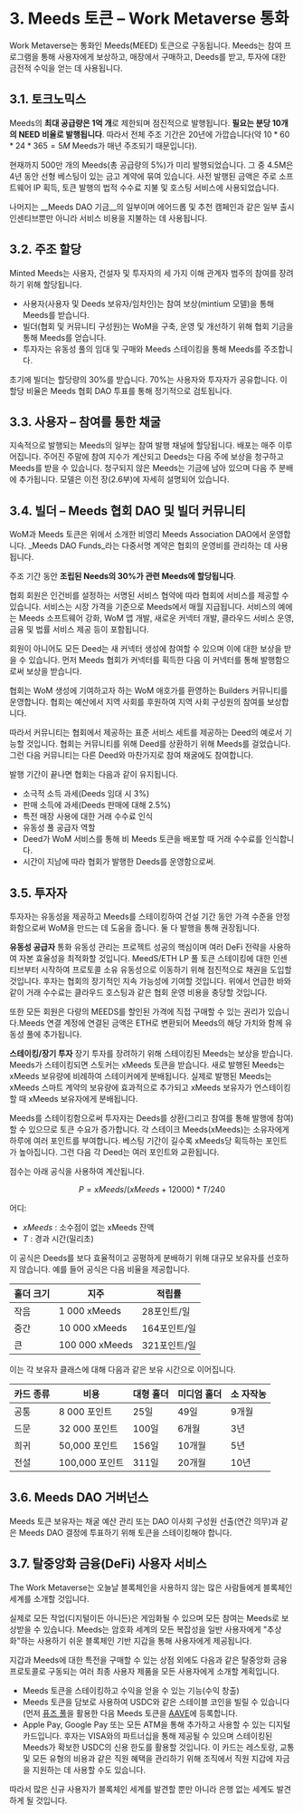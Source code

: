 # 3. Meeds 토큰 – Work Metaverse 통화

Work Metaverse는 통화인 Meeds(MEED) 토큰으로 구동됩니다. Meeds는 참여 프로그램을 통해 사용자에게 보상하고, 매장에서 구매하고, Deeds를 받고, 투자에 대한 금전적 수익을 얻는 데 사용됩니다.

## 3.1. 토크노믹스

Meeds의 **최대 공급량은 1억 개**로 제한되며 점진적으로 발행됩니다. **필요는 분당 10개의 NEED 비율로 발행됩니다**. 따라서 전체 주조 기간은 20년에 가깝습니다(약 $10*60*24*365 = 5M$ Meeds가 매년 주조되기 때문입니다).

현재까지 500만 개의 Meeds(총 공급량의 5%)가 미리 발행되었습니다. 그 중 4.5M은 4년 동안 선형 베스팅이 있는 금고 계약에 묶여 있습니다. 사전 발행된 금액은 주로 소프트웨어 IP 획득, 토큰 발행의 법적 수수료 지불 및 호스팅 서비스에 사용되었습니다.

나머지는 __Meeds DAO 기금__의 일부이며 에어드롭 및 추천 캠페인과 같은 일부 출시 인센티브뿐만 아니라 서비스 비용을 지불하는 데 사용됩니다.


## 3.2. 주조 할당

Minted Meeds는 사용자, 건설자 및 투자자의 세 가지 이해 관계자 범주의 참여를 장려하기 위해 할당됩니다.

- 사용자(사용자 및 Deeds 보유자/임차인)는 참여 보상(mintium 모델)을 통해 Meeds를 받습니다.
- 빌더(협회 및 커뮤니티 구성원)는 WoM을 구축, 운영 및 개선하기 위해 협회 기금을 통해 Meeds를 얻습니다.
- 투자자는 유동성 풀의 임대 및 구매와 Meeds 스테이킹을 통해 Meeds를 주조합니다.

초기에 빌더는 할당량의 30%를 받습니다. 70%는 사용자와 투자자가 공유합니다. 이 할당 비율은 Meeds 협회 DAO 투표를 통해 정기적으로 검토됩니다.

## 3.3. 사용자 – 참여를 통한 채굴

지속적으로 발행되는 Meeds의 일부는 참여 발행 채널에 할당됩니다. 배포는 매주 이루어집니다. 주어진 주말에 참여 지수가 계산되고 Deeds는 다음 주에 보상을 청구하고 Meeds를 받을 수 있습니다. 청구되지 않은 Meeds는 기금에 남아 있으며 다음 주 분배에 추가됩니다. 모델은 이전 장(2.6부)에 자세히 설명되어 있습니다.

## 3.4. 빌더 – Meeds 협회 DAO 및 빌더 커뮤니티

WoM과 Meeds 토큰은 위에서 소개한 비영리 Meeds Association DAO에서 운영합니다. _Meeds DAO Funds_라는 다중서명 계약은 협회의 운영비를 관리하는 데 사용됩니다.

주조 기간 동안 **조립된 Needs의 30%가 관련 Meeds에 할당됩니다**.

협회 회원은 인건비를 설정하는 서명된 서비스 협약에 따라 협회에 서비스를 제공할 수 있습니다. 서비스는 시장 가격을 기준으로 Meeds에서 매월 지급됩니다. 서비스의 예에는 Meeds 소프트웨어 강화, WoM 앱 개발, 새로운 커넥터 개발, 클라우드 서비스 운영, 금융 및 법률 서비스 제공 등이 포함됩니다.

회원이 아니어도 모든 Deed는 새 커넥터 생성에 참여할 수 있으며 이에 대한 보상을 받을 수 있습니다. 먼저 Meeds 협회가 커넥터를 획득한 다음 이 커넥터를 통해 발행함으로써 보상을 받습니다.

협회는 WoM 생성에 기여하고자 하는 WoM 애호가를 환영하는 Builders 커뮤니티를 운영합니다. 협회는 예산에서 지역 사회를 후원하여 지역 사회 구성원의 참여를 보상합니다.

따라서 커뮤니티는 협회에서 제공하는 표준 서비스 세트를 제공하는 Deed의 예로서 기능할 것입니다. 협회는 커뮤니티를 위해 Deed를 상환하기 위해 Meeds를 걸었습니다. 그런 다음 커뮤니티는 다른 Deed와 마찬가지로 참여 채굴에도 참여합니다.

발행 기간이 끝나면 협회는 다음과 같이 유지됩니다.

- 소극적 소득 과세(Deeds 임대 시 3%)
- 판매 소득에 과세(Deeds 판매에 대해 2.5%)
- 특전 매장 사용에 대한 거래 수수료 인식
- 유동성 풀 공급자 역할
- Deed가 WoM 서비스를 통해 비 Meeds 토큰을 배포할 때 거래 수수료를 인식합니다.
- 시간이 지남에 따라 협회가 발행한 Deeds를 운영함으로써.


## 3.5. 투자자

투자자는 유동성을 제공하고 Meeds를 스테이킹하여 건설 기간 동안 가격 수준을 안정화함으로써 WoM을 만드는 데 도움을 줍니다. 둘 다 발행을 통해 권장됩니다.

**유동성 공급자** 통화 유동성 관리는 프로젝트 성공의 핵심이며 여러 DeFi 전략을 사용하여 자본 효율성을 최적화할 것입니다. MeedS/ETH LP 풀 토큰 스테이킹에 대한 인센티브부터 시작하여 프로토콜 소유 유동성으로 이동하기 위해 점진적으로 채권을 도입할 것입니다. 후자는 협회의 장기적인 지속 가능성에 기여할 것입니다. 위에서 언급한 바와 같이 거래 수수료는 클라우드 호스팅과 같은 협회 운영 비용을 충당할 것입니다.

또한 모든 회원은 다량의 MEEDS를 할인된 가격에 직접 구매할 수 있는 권리가 있습니다.Meeds 연결 계정에 연결된 금액은 ETH로 변환되어 Meeds의 해당 가치와 함께 유동성 풀에 추가됩니다.

**스테이킹/장기 투자** 장기 투자를 장려하기 위해 스테이킹된 Meeds는 보상을 받습니다. Meeds가 스테이킹되면 스토커는 xMeeds 토큰을 받습니다. 새로 발행된 Meeds는 xMeeds 보유량에 비례하여 스테이커에게 분배됩니다. 실제로 발행된 Meeds는 xMeeds 스마트 계약의 보유량에 효과적으로 추가되고 xMeeds 보유자가 언스테이킹할 때 xMeeds 보유자에게 분배됩니다.

Meeds를 스테이킹함으로써 투자자는 Deeds를 상환(그리고 참여를 통해 발행에 참여)할 수 있으므로 토큰 수요가 증가합니다. 각 스테이크 Meeds(xMeeds)는 소유자에게 하루에 여러 포인트를 부여합니다. 베스팅 기간이 길수록 xMeeds당 획득하는 포인트가 높아집니다. 그런 다음 각 Deed는 여러 포인트와 교환됩니다.

점수는 아래 공식을 사용하여 계산됩니다.

 $$ P = xMeeds / (xMeeds + 12000) * T / 240 $$

 어디:

- $xMeeds$ : 소수점이 없는 xMeeds 잔액
- $T$ : 경과 시간(밀리초)

이 공식은 Deeds를 보다 효율적이고 공평하게 분배하기 위해 대규모 보유자를 선호하지 않습니다. 예를 들어 공식은 다음 비율을 제공합니다.

| **홀더 크기** | **지주**         | **적립률**  |
| --------- | -------------- | -------- |
| 작음        | 1 000 xMeeds   | 28포인트/일  |
| 중간        | 10 000 xMeeds  | 164포인트/일 |
| 큰         | 100 000 xMeeds | 321포인트/일 |


이는 각 보유자 클래스에 대해 다음과 같은 보유 시간으로 이어집니다.

| **카드 종류** | **비용**      | **대형 홀더** | **미디엄 홀더** | **소 자작농** |
| --------- | ----------- | --------- | ---------- | --------- |
| 공통        | 8 000 포인트   | 25일       | 49일        | 9개월       |
| 드문        | 32 000 포인트  | 100일      | 6개월        | 3년        |
| 희귀        | 50,000 포인트  | 156일      | 10개월       | 5년        |
| 전설        | 100,000 포인트 | 311일      | 20개월       | 10년       |

## 3.6. Meeds DAO 거버넌스

Meeds 토큰 보유자는 채굴 예산 관리 또는 DAO 이사회 구성원 선출(연간 의무)과 같은 Meeds DAO 결정에 투표하기 위해 토큰을 스테이킹해야 합니다.

## 3.7. 탈중앙화 금융(DeFi) 사용자 서비스

The Work Metaverse는 오늘날 블록체인을 사용하지 않는 많은 사람들에게 블록체인 세계를 소개할 것입니다.

실제로 모든 작업(디지털이든 아니든)은 게임화될 수 있으며 모든 참여는 Meeds로 보상받을 수 있습니다. Meeds는 암호화 세계의 모든 복잡성을 일반 사용자에게 "추상화"하는 사용하기 쉬운 블록체인 기반 지갑을 통해 사용자에게 제공됩니다.

지갑과 Meeds에 대한 특전을 구매할 수 있는 상점 외에도 다음과 같은 탈중앙화 금융 프로토콜로 구동되는 여러 최종 사용자 제품을 모든 사용자에게 소개할 계획입니다.

- Meeds 토큰을 스테이킹하고 수익을 얻을 수 있는 기능(수익 창출)
- Meeds 토큰을 담보로 사용하여 USDC와 같은 스테이블 코인을 빌릴 수 있습니다(먼저 [퓨즈 풀](https://app.rari.capital/fuse)을 활용한 다음 Meeds 토큰을 [AAVE](https://aave.com/)에 등록합니다.
- Apple Pay, Google Pay 또는 모든 ATM을 통해 추가하고 사용할 수 있는 디지털 카드입니다. 후자는 VISA와의 파트너십을 통해 제공될 수 있으며 스테이킹된 Meeds가 확보한 USDC의 신용 한도를 활용할 것입니다. 이 카드는 레스토랑, 교통 및 모든 유형의 비용과 같은 직원 혜택을 관리하기 위해 조직에서 직원 지갑에 자금을 지원하는 데 사용할 수도 있습니다.

따라서 많은 신규 사용자가 블록체인 세계를 발견할 뿐만 아니라 은행 없는 세계도 발견하게 될 것입니다.

 
